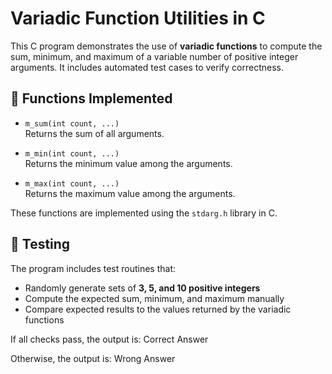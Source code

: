 # Variadic Function Utilities in C

This C program demonstrates the use of **variadic functions** to compute the sum, minimum, and maximum of a variable number of positive integer arguments. It includes automated test cases to verify correctness.

## 🧠 Functions Implemented

- `m_sum(int count, ...)`  
  Returns the sum of all arguments.

- `m_min(int count, ...)`  
  Returns the minimum value among the arguments.

- `m_max(int count, ...)`  
  Returns the maximum value among the arguments.

These functions are implemented using the `stdarg.h` library in C.

## 🧪 Testing

The program includes test routines that:

- Randomly generate sets of **3, 5, and 10 positive integers**
- Compute the expected sum, minimum, and maximum manually
- Compare expected results to the values returned by the variadic functions

If all checks pass, the output is:
Correct Answer

Otherwise, the output is:
Wrong Answer



